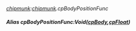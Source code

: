 _[chipmunk](../../modules/chipmunk/chipmunk-module.md):[chipmunk](../../modules/chipmunk/chipmunk-module.md).cpBodyPositionFunc_
##### Alias cpBodyPositionFunc:Void([cpBody](../../modules/chipmunk/chipmunk-cpbody.md),[cpFloat](../../modules/chipmunk/chipmunk-cpfloat.md))
